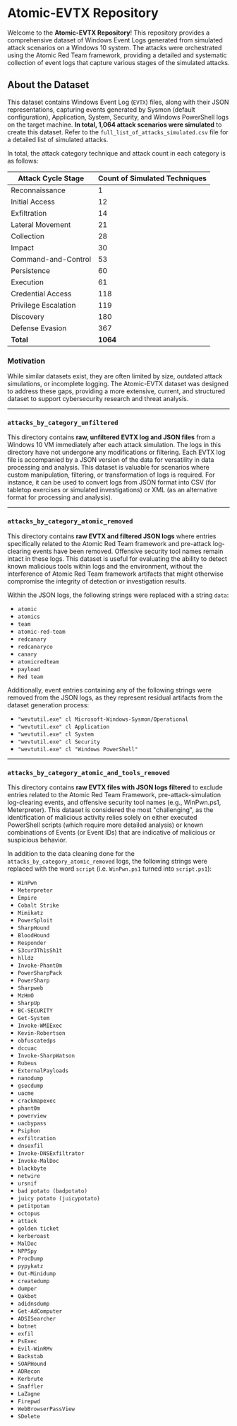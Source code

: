 # Atomic-EVTX Repository

Welcome to the **Atomic-EVTX Repository**! This repository provides a comprehensive dataset of Windows Event Logs generated from simulated attack scenarios on a Windows 10 system. The attacks were orchestrated using the Atomic Red Team framework, providing a detailed and systematic collection of event logs that capture various stages of the simulated attacks.

## About the Dataset

This dataset contains Windows Event Log (`EVTX`) files, along with their JSON representations, capturing events generated by Sysmon (default configuration), Application, System, Security, and Windows PowerShell logs on the target machine. **In total, 1,064 attack scenarios were simulated** to create this dataset. Refer to the `full_list_of_attacks_simulated.csv` file for a detailed list of simulated attacks. 

In total, the attack category technique and attack count in each category is as follows:

| Attack Cycle Stage | Count of Simulated Techniques |
|--------------|-------|
| Reconnaissance | 1 |
| Initial Access | 12 |
| Exfiltration | 14 |
| Lateral Movement | 21 |
| Collection | 28 |
| Impact | 30 |
| Command-and-Control | 53 |
| Persistence | 60 |
| Execution | 61 |
| Credential Access | 118 |
| Privilege Escalation | 119 |
| Discovery | 180 |
| Defense Evasion | 367 |
| **Total** | **1064** |

### Motivation
While similar datasets exist, they are often limited by size, outdated attack simulations, or incomplete logging. The Atomic-EVTX dataset was designed to address these gaps, providing a more extensive, current, and structured dataset to support cybersecurity research and threat analysis.
***
### `attacks_by_category_unfiltered`
This directory contains **raw, unfiltered EVTX log and JSON files** from a Windows 10 VM immediately after each attack simulation. The logs in this directory have not undergone any modifications or filtering. Each EVTX log file is accompanied by a JSON version of the data for versatility in data processing and analysis. This dataset is valuable for scenarios where custom manipulation, filtering, or transformation of logs is required. For instance, it can be used to convert logs from JSON format into CSV (for tabletop exercises or simulated investigations) or XML (as an alternative format for processing and analysis).
***
### `attacks_by_category_atomic_removed`
This directory contains **raw EVTX and filtered JSON logs** where entries specifically related to the Atomic Red Team framework and pre-attack log-clearing events have been removed. Offensive security tool names remain intact in these logs. This dataset is useful for evaluating the ability to detect known malicious tools within logs and the environment, without the interference of Atomic Red Team framework artifacts that might otherwise compromise the integrity of detection or investigation results.

Within the JSON logs, the following strings were replaced with a string `data`:
- `atomic`
- `atomics`
- `team`
- `atomic-red-team`
- `redcanary`
- `redcanaryco`
- `canary`
- `atomicredteam`
- `payload`
- `Red team`

Additionally, event entries containing any of the following strings were removed from the JSON logs, as they represent residual artifacts from the dataset generation process:
- `"wevtutil.exe" cl Microsoft-Windows-Sysmon/Operational`
- `"wevtutil.exe" cl Application`
- `"wevtutil.exe" cl System`
- `"wevtutil.exe" cl Security`
- `"wevtutil.exe" cl "Windows PowerShell"`
***
### **`attacks_by_category_atomic_and_tools_removed`**  
This directory contains **raw EVTX files with JSON logs filtered**  to exclude entries related to the Atomic Red Team Framework, pre-attack-simulation log-clearing events, and offensive security tool names (e.g., WinPwn.ps1, Meterpreter). This dataset is considered the most "challenging", as the identification of malicious activity relies solely on either executed PowerShell scripts (which require more detailed analysis) or known combinations of Events (or Event IDs) that are indicative of malicious or suspicious behavior.

In addition to the data cleaning done for the `attacks_by_category_atomic_removed` logs, the following strings were replaced with the word `script` (i.e. `WinPwn.ps1` turned into `script.ps1`):
- `WinPwn`
- `Meterpreter`
- `Empire`
- `Cobalt Strike`
- `Mimikatz`
- `PowerSploit`
- `SharpHound`
- `BloodHound`
- `Responder`
- `S3cur3Th1sSh1t`
- `hlldz`
- `Invoke-Phant0m`
- `PowerSharpPack`
- `PowerSharp`
- `Sharpweb`
- `MzHmO`
- `SharpUp`
- `BC-SECURITY`
- `Get-System`
- `Invoke-WMIExec`
- `Kevin-Robertson`
- `obfuscatedps`
- `dccuac`
- `Invoke-SharpWatson`
- `Rubeus`
- `ExternalPayloads`
- `nanodump`
- `gsecdump`
- `uacme`
- `crackmapexec`
- `phant0m`
- `powerview`
- `uacbypass`
- `Psiphon`
- `exfiltration`
- `dnsexfil`
- `Invoke-DNSExfiltrator`
- `Invoke-MalDoc`
- `blackbyte`
- `netwire`
- `ursnif`
- `bad potato (badpotato)`
- `juicy potato (juicypotato)`
- `petitpotam`
- `octopus`
- `attack`
- `golden ticket`
- `kerberoast`
- `MalDoc`
- `NPPSpy`
- `ProcDump`
- `pypykatz`
- `Out-Minidump`
- `createdump`
- `dumper`
- `Qakbot`
- `adidnsdump`
- `Get-AdComputer`
- `ADSISearcher`
- `botnet`
- `exfil`
- `PsExec`
- `Evil-WinRMv`
- `Backstab`
- `SOAPHound`
- `ADRecon`
- `Kerbrute`
- `Snaffler`
- `LaZagne`
- `Firepwd`
- `WebBrowserPassView`
- `SDelete`
